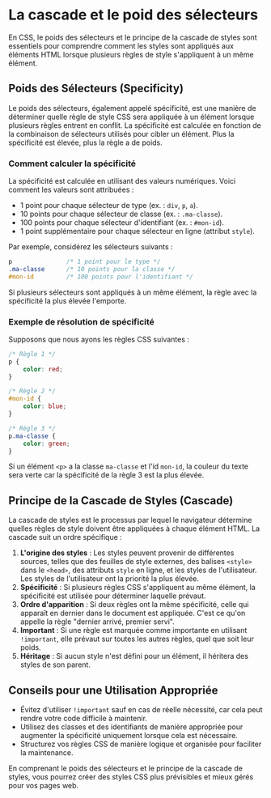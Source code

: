 # La cascade et le poid des sélecteurs

En CSS, le poids des sélecteurs et le principe de la cascade de styles sont essentiels pour comprendre comment les styles sont appliqués aux éléments HTML lorsque plusieurs règles de style s'appliquent à un même élément.

## Poids des Sélecteurs (Specificity)

Le poids des sélecteurs, également appelé spécificité, est une manière de déterminer quelle règle de style CSS sera appliquée à un élément lorsque plusieurs règles entrent en conflit. La spécificité est calculée en fonction de la combinaison de sélecteurs utilisés pour cibler un élément. Plus la spécificité est élevée, plus la règle a de poids.

### Comment calculer la spécificité

La spécificité est calculée en utilisant des valeurs numériques. Voici comment les valeurs sont attribuées :

- 1 point pour chaque sélecteur de type (ex. : `div`, `p`, `a`).
- 10 points pour chaque sélecteur de classe (ex. : `.ma-classe`).
- 100 points pour chaque sélecteur d'identifiant (ex. : `#mon-id`).
- 1 point supplémentaire pour chaque sélecteur en ligne (attribut `style`).

Par exemple, considérez les sélecteurs suivants :

```css
p               /* 1 point pour le type */
.ma-classe      /* 10 points pour la classe */
#mon-id         /* 100 points pour l'identifiant */
```

Si plusieurs sélecteurs sont appliqués à un même élément, la règle avec la spécificité la plus élevée l'emporte.

### Exemple de résolution de spécificité

Supposons que nous ayons les règles CSS suivantes :

```css
/* Règle 1 */
p {
    color: red;
}

/* Règle 2 */
#mon-id {
    color: blue;
}

/* Règle 3 */
p.ma-classe {
    color: green;
}
```

Si un élément `<p>` a la classe `ma-classe` et l'id `mon-id`, la couleur du texte sera verte car la spécificité de la règle 3 est la plus élevée.

## Principe de la Cascade de Styles (Cascade)

La cascade de styles est le processus par lequel le navigateur détermine quelles règles de style doivent être appliquées à chaque élément HTML. La cascade suit un ordre spécifique :

1. **L'origine des styles** : Les styles peuvent provenir de différentes sources, telles que des feuilles de style externes, des balises `<style>` dans le `<head>`, des attributs `style` en ligne, et les styles de l'utilisateur. Les styles de l'utilisateur ont la priorité la plus élevée.
2. **Spécificité** : Si plusieurs règles CSS s'appliquent au même élément, la spécificité est utilisée pour déterminer laquelle prévaut.
3. **Ordre d'apparition** : Si deux règles ont la même spécificité, celle qui apparaît en dernier dans le document est appliquée. C'est ce qu'on appelle la règle "dernier arrivé, premier servi".
4. **Important** : Si une règle est marquée comme importante en utilisant `!important`, elle prévaut sur toutes les autres règles, quel que soit leur poids.
5. **Héritage** : Si aucun style n'est défini pour un élément, il héritera des styles de son parent.

## Conseils pour une Utilisation Appropriée

- Évitez d'utiliser `!important` sauf en cas de réelle nécessité, car cela peut rendre votre code difficile à maintenir.
- Utilisez des classes et des identifiants de manière appropriée pour augmenter la spécificité uniquement lorsque cela est nécessaire.
- Structurez vos règles CSS de manière logique et organisée pour faciliter la maintenance.

En comprenant le poids des sélecteurs et le principe de la cascade de styles, vous pourrez créer des styles CSS plus prévisibles et mieux gérés pour vos pages web.